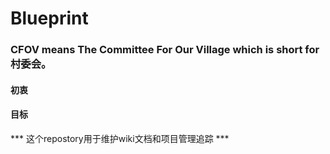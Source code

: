 # Blueprint
### CFOV means The Committee For Our Village which is short for 村委会。



#### 初衷

#### 目标


*** 这个repostory用于维护wiki文档和项目管理追踪 ***
